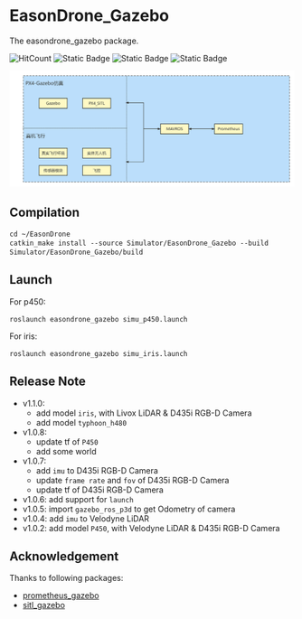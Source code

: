 # EasonDrone_Gazebo

The easondrone_gazebo package.

![HitCount](https://img.shields.io/endpoint?url=https%3A%2F%2Fhits.dwyl.com%2FHuaYuXiao%2Feasondrone_gazebo.json%3Fcolor%3Dpink)
![Static Badge](https://img.shields.io/badge/ROS-noetic-22314E?logo=ros)
![Static Badge](https://img.shields.io/badge/C%2B%2B-14-00599C?logo=cplusplus)
![Static Badge](https://img.shields.io/badge/Ubuntu-20.04.6-E95420?logo=ubuntu)

![1652374810652053942665216.png](img/1652374810652053942665216.png)


## Compilation

```shell
cd ~/EasonDrone
catkin_make install --source Simulator/EasonDrone_Gazebo --build Simulator/EasonDrone_Gazebo/build
```


## Launch

For p450:

```shell
roslaunch easondrone_gazebo simu_p450.launch
```

For iris:

```shell
roslaunch easondrone_gazebo simu_iris.launch
```


## Release Note

- v1.1.0:
  - add model `iris`, with Livox LiDAR & D435i RGB-D Camera
  - add model `typhoon_h480`
- v1.0.8:
  - update tf of `P450`
  - add some world
- v1.0.7:
  - add `imu` to D435i RGB-D Camera
  - update `frame rate` and `fov` of D435i RGB-D Camera
  - update tf of D435i RGB-D Camera
- v1.0.6: add support for `launch`
- v1.0.5: import `gazebo_ros_p3d` to get Odometry of camera
- v1.0.4: add `imu` to Velodyne LiDAR
- v1.0.2: add model `P450`, with Velodyne LiDAR & D435i RGB-D Camera


## Acknowledgement

Thanks to following packages:

- [prometheus_gazebo](https://github.com/amov-lab/Prometheus/Simulator/gazebo_simulator)
- [sitl_gazebo](https://github.com/PX4/sitl_gazebo)
